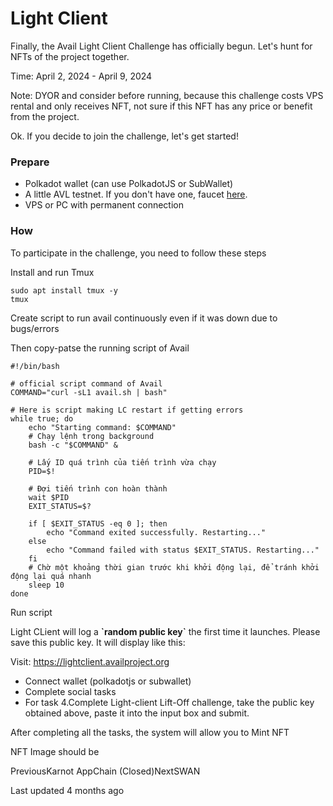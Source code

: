 # Light Client

Finally, the Avail Light Client Challenge has officially begun. Let's hunt for NFTs of the project together.

Time: April 2, 2024 - April 9, 2024

Note: DYOR and consider before running, because this challenge costs VPS rental and only receives NFT, not sure if this NFT has any price or benefit from the project.

Ok. If you decide to join the challenge, let's get started!

### Prepare <a href="#prepare" id="prepare"></a>

* Polkadot wallet (can use PolkadotJS or SubWallet)
* A little AVL testnet. If you don't have one, faucet [here](https://faucet.avail.tools/).
* VPS or PC with permanent connection

### How <a href="#how" id="how"></a>

To participate in the challenge, you need to follow these steps

Install and run Tmux

```
sudo apt install tmux -y
tmux
```

Create script to run avail continuously even if it was down due to bugs/errors

Then copy-patse the running script of Avail

```
#!/bin/bash

# official script command of Avail
COMMAND="curl -sL1 avail.sh | bash" 

# Here is script making LC restart if getting errors
while true; do
    echo "Starting command: $COMMAND"
    # Chạy lệnh trong background
    bash -c "$COMMAND" &
    
    # Lấy ID quá trình của tiến trình vừa chạy
    PID=$!
    
    # Đợi tiến trình con hoàn thành
    wait $PID
    EXIT_STATUS=$?

    if [ $EXIT_STATUS -eq 0 ]; then
        echo "Command exited successfully. Restarting..."
    else
        echo "Command failed with status $EXIT_STATUS. Restarting..."
    fi
    # Chờ một khoảng thời gian trước khi khởi động lại, để tránh khởi động lại quá nhanh
    sleep 10
done
```

Run script

Light CLient will log a **\`random public key\`** the first time it launches. Please save this public key. It will display like this:

Visit: https://lightclient.availproject.org

* Connect wallet (polkadotjs or subwallet)
* Complete social tasks
* For task 4.Complete Light-client Lift-Off challenge, take the public key obtained above, paste it into the input box and submit.

After completing all the tasks, the system will allow you to Mint NFT

NFT Image should be

PreviousKarnot AppChain (Closed)NextSWAN

Last updated 4 months ago
